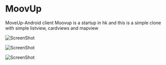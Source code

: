 # MoovUp
MoveUp-Android client 
Moovup is a startup in hk and this is a simple clone with simple listview, cardviews and mapview

![ScreenShot](https://{content.fhkg4-2.fna.fbcdn.net/v/t1.0-9/53121467_10157340534482638_2483779256564318208_n.jpg?_nc_cat=109&_nc_ht=scontent.fhkg4-2.fna&oh=a4ccc66ab3791b8b9eae2bd67e51bec4&oe=5CDE95BC})

![ScreenShot](https://{content.fhkg3-1.fna.fbcdn.net/v/t1.0-9/53043127_10157340534427638_93072933441765376_n.jpg?_nc_cat=101&_nc_ht=scontent.fhkg3-1.fna&oh=295466b838784bdfc8760f44f274c183&oe=5CE2ED02})

![ScreenShot](https://{content.fhkg3-2.fna.fbcdn.net/v/t1.0-9/53184593_10157340534332638_3655538865688543232_n.jpg?_nc_cat=108&_nc_ht=scontent.fhkg3-2.fna&oh=7dbcbff80b042cbcdba4007dc276fd87&oe=5D1944AC})
